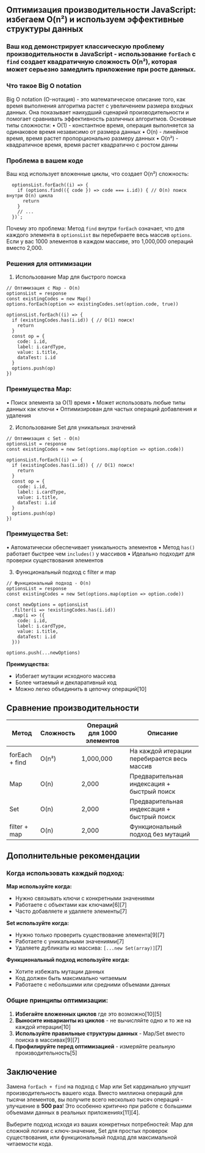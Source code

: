 ## Оптимизация производительности JavaScript: избегаем O(n²) и используем эффективные структуры данных

### Ваш код демонстрирует классическую проблему производительности в JavaScript - использование `forEach` с `find` создает квадратичную сложность O(n²), которая может серьезно замедлить приложение при росте данных.

### Что такое Big O notation

Big O notation (O-нотация) - это математическое описание того, как время выполнения алгоритма растет с увеличением размера входных данных. Она показывает наихудший сценарий производительности и помогает сравнивать эффективность различных алгоритмов.
Основные типы сложности:
• O(1) - константное время, операция выполняется за одинаковое время независимо от размера данных
• O(n) - линейное время, время растет пропорционально размеру данных
• O(n²) - квадратичное время, время растет квадратично с ростом данны

### Проблема в вашем коде

Ваш код использует вложенные циклы, что создает O(n²) сложность:

```
  optionsList.forEach((i) => {
    if (options.find(({ code }) => code === i.id)) { // O(n) поиск внутри O(n) цикла
      return
    }
    // ...
  })`;
```

Почему это проблема: Метод `find` внутри `forEach` означает, что для каждого элемента в `optionsList` вы перебираете весь массив `options`. Если у вас 1000 элементов в каждом массиве, это 1,000,000 операций вместо 2,000.

### Решения для оптимизации

1. Использование Map для быстрого поиска

```
// Оптимизация с Map - O(n)
optionsList = response
const existingCodes = new Map()
options.forEach(option => existingCodes.set(option.code, true))

optionsList.forEach((i) => {
  if (existingCodes.has(i.id)) { // O(1) поиск!
    return
  }
  const op = {
    code: i.id,
    label: i.cardType,
    value: i.title,
    dataTest: i.id
  }
  options.push(op)
})
```

### Преимущества Map:

• Поиск элемента за O(1) время
• Может использовать любые типы данных как ключи
• Оптимизирован для частых операций добавления и удаления

2. Использование Set для уникальных значений

```
// Оптимизация с Set - O(n)
optionsList = response
const existingCodes = new Set(options.map(option => option.code))

optionsList.forEach((i) => {
  if (existingCodes.has(i.id)) { // O(1) поиск!
    return
  }
  const op = {
    code: i.id,
    label: i.cardType,
    value: i.title,
    dataTest: i.id
  }
  options.push(op)
})
```

### Преимущества Set:

• Автоматически обеспечивает уникальность элементов
• Метод `has()` работает быстрее чем `includes()` у массивов
• Идеально подходит для проверки существования элементов

3. Функциональный подход с filter и map

```
// Функциональный подход - O(n)
optionsList = response
const existingCodes = new Set(options.map(option => option.code))

const newOptions = optionsList
  .filter(i => !existingCodes.has(i.id))
  .map(i => ({
    code: i.id,
    label: i.cardType,
    value: i.title,
    dataTest: i.id
  }))

options.push(...newOptions)
```

**Преимущества:**

- Избегает мутации исходного массива
- Более читаемый и декларативный код
- Можно легко объединить в цепочку операций[10]

## Сравнение производительности

| Метод          | Сложность | Операций для 1000 элементов | Описание                                    |
| -------------- | --------- | --------------------------- | ------------------------------------------- |
| forEach + find | O(n²)     | 1,000,000                   | На каждой итерации перебирается весь массив |
| Map            | O(n)      | 2,000                       | Предварительная индексация + быстрый поиск  |
| Set            | O(n)      | 2,000                       | Предварительная индексация + быстрый поиск  |
| filter + map   | O(n)      | 2,000                       | Функциональный подход без мутаций           |

## Дополнительные рекомендации

### Когда использовать каждый подход:

**Map используйте когда:**

- Нужно связывать ключи с конкретными значениями
- Работаете с объектами как ключами[6][7]
- Часто добавляете и удаляете элементы[7]

**Set используйте когда:**

- Нужно только проверить существование элемента[9][7]
- Работаете с уникальными значениями[7]
- Удаляете дубликаты из массива: `[...new Set(array)]`[7]

**Функциональный подход используйте когда:**

- Хотите избежать мутации данных
- Код должен быть максимально читаемым
- Работаете с небольшими или средними объемами данных

### Общие принципы оптимизации:

1. **Избегайте вложенных циклов** где это возможно[10][5]
2. **Выносите инварианты из циклов** - не вычисляйте одно и то же на каждой итерации[10]
3. **Используйте правильные структуры данных** - Map/Set вместо поиска в массивах[9][7]
4. **Профилируйте перед оптимизацией** - измеряйте реальную производительность[5]

## Заключение

Замена `forEach + find` на подход с Map или Set кардинально улучшит производительность вашего кода. Вместо миллиона операций для тысячи элементов, вы получите всего несколько тысяч операций - улучшение в **500 раз**! Это особенно критично при работе с большими объемами данных в реальных приложениях[11][4].

Выберите подход исходя из ваших конкретных потребностей: Map для сложной логики с ключ-значение, Set для простых проверок существования, или функциональный подход для максимальной читаемости кода.
